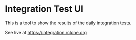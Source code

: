 # Integration Test UI

This is a tool to show the results of the daily integration tests.

See live at https://integration.rclone.org
